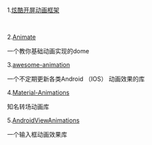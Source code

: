1.[炫酷开屏动画框架](https://github.com/JoshuaRogue/FancyView)

  

2.[Animate](https://github.com/hitherejoe/animate)

一个教你基础动画实现的dome


3.[awesome-animation](https://github.com/Animatious/awesome-animation)

一个不定期更新各类Android （IOS） 动画效果的库


4.[Material-Animations](https://github.com/lgvalle/Material-Animations)

知名转场动画库


5.[AndroidViewAnimations](https://github.com/daimajia/AndroidViewAnimations)

一个输入框动画效果库

